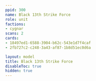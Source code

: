 ```yaml
---
ppid: 300
name: Black 13th Strike Force
role: unit
factions:
- cygnar
scans: 2
cards:
- 18497ed1-6588-3904-b62c-543e1d7f4caf
- 2fb727c2-c248-3a43-af87-1b8d51ec0d6a

layout: model
title: Black 13th Strike Force
disableToc: true
hidden: true
---
```

